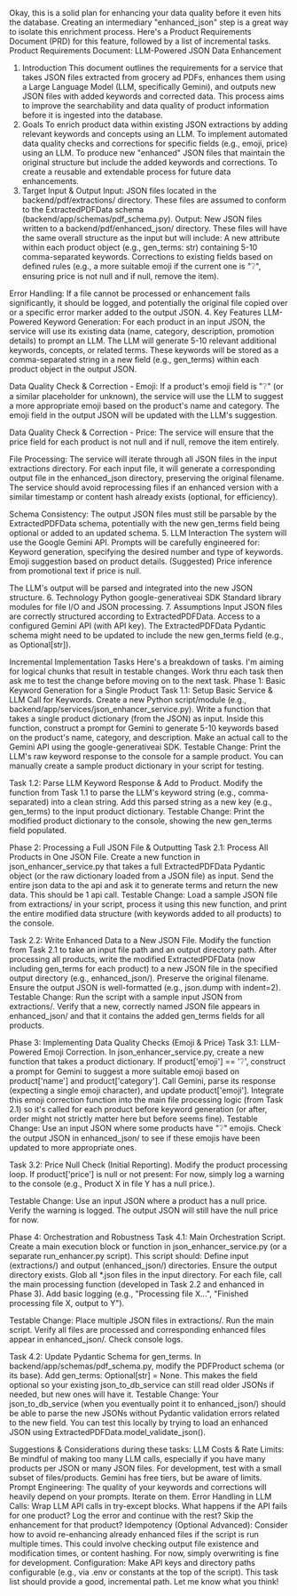 Okay, this is a solid plan for enhancing your data quality before it even hits the database. Creating an intermediary "enhanced_json" step is a great way to isolate this enrichment process.
Here's a Product Requirements Document (PRD) for this feature, followed by a list of incremental tasks.
Product Requirements Document: LLM-Powered JSON Data Enhancement

1. Introduction
   This document outlines the requirements for a service that takes JSON files extracted from grocery ad PDFs, enhances them using a Large Language Model (LLM, specifically Gemini), and outputs new JSON files with added keywords and corrected data. This process aims to improve the searchability and data quality of product information before it is ingested into the database.
2. Goals
   To enrich product data within existing JSON extractions by adding relevant keywords and concepts using an LLM.
   To implement automated data quality checks and corrections for specific fields (e.g., emoji, price) using an LLM.
   To produce new "enhanced" JSON files that maintain the original structure but include the added keywords and corrections.
   To create a reusable and extendable process for future data enhancements.
3. Target Input & Output
   Input: JSON files located in the backend/pdf/extractions/ directory. These files are assumed to conform to the ExtractedPDFData schema (backend/app/schemas/pdf_schema.py).
   Output: New JSON files written to a backend/pdf/enhanced_json/ directory. These files will have the same overall structure as the input but will include:
   A new attribute within each product object (e.g., gen_terms: str) containing 5-10 comma-separated keywords.
   Corrections to existing fields based on defined rules (e.g., a more suitable emoji if the current one is "❔", ensuring price is not null and if null, remove the item).

Error Handling: If a file cannot be processed or enhancement fails significantly, it should be logged, and potentially the original file copied over or a specific error marker added to the output JSON. 4. Key Features
LLM-Powered Keyword Generation:
For each product in an input JSON, the service will use its existing data (name, category, description, promotion details) to prompt an LLM.
The LLM will generate 5-10 relevant additional keywords, concepts, or related terms.
These keywords will be stored as a comma-separated string in a new field (e.g., gen_terms) within each product object in the output JSON.

Data Quality Check & Correction - Emoji:
If a product's emoji field is "❔" (or a similar placeholder for unknown), the service will use the LLM to suggest a more appropriate emoji based on the product's name and category.
The emoji field in the output JSON will be updated with the LLM's suggestion.

Data Quality Check & Correction - Price:
The service will ensure that the price field for each product is not null and if null, remove the item entirely.

File Processing:
The service will iterate through all JSON files in the input extractions directory.
For each input file, it will generate a corresponding output file in the enhanced_json directory, preserving the original filename.
The service should avoid reprocessing files if an enhanced version with a similar timestamp or content hash already exists (optional, for efficiency).

Schema Consistency: The output JSON files must still be parsable by the ExtractedPDFData schema, potentially with the new gen_terms field being optional or added to an updated schema. 5. LLM Interaction
The system will use the Google Gemini API.
Prompts will be carefully engineered for:
Keyword generation, specifying the desired number and type of keywords.
Emoji suggestion based on product details.
(Suggested) Price inference from promotional text if price is null.

The LLM's output will be parsed and integrated into the new JSON structure. 6. Technology
Python
google-generativeai SDK
Standard library modules for file I/O and JSON processing. 7. Assumptions
Input JSON files are correctly structured according to ExtractedPDFData.
Access to a configured Gemini API (with API key).
The ExtractedPDFData Pydantic schema might need to be updated to include the new gen_terms field (e.g., as Optional[str]).

Incremental Implementation Tasks
Here's a breakdown of tasks. I'm aiming for logical chunks that result in testable changes. Work thru each task then ask me to test the change before moving on to the next task.
Phase 1: Basic Keyword Generation for a Single Product
Task 1.1: Setup Basic Service & LLM Call for Keywords.
Create a new Python script/module (e.g., backend/app/services/json_enhancer_service.py).
Write a function that takes a single product dictionary (from the JSON) as input.
Inside this function, construct a prompt for Gemini to generate 5-10 keywords based on the product's name, category, and description.
Make an actual call to the Gemini API using the google-generativeai SDK.
Testable Change: Print the LLM's raw keyword response to the console for a sample product. You can manually create a sample product dictionary in your script for testing.

Task 1.2: Parse LLM Keyword Response & Add to Product.
Modify the function from Task 1.1 to parse the LLM's keyword string (e.g., comma-separated) into a clean string.
Add this parsed string as a new key (e.g., gen_terms) to the input product dictionary.
Testable Change: Print the modified product dictionary to the console, showing the new gen_terms field populated.

Phase 2: Processing a Full JSON File & Outputting
Task 2.1: Process All Products in One JSON File.
Create a new function in json_enhancer_service.py that takes a full ExtractedPDFData Pydantic object (or the raw dictionary loaded from a JSON file) as input.
Send the entire json data to the api and ask it to generate terms and return the new data. This should be 1 api call.
Testable Change: Load a sample JSON file from extractions/ in your script, process it using this new function, and print the entire modified data structure (with keywords added to all products) to the console.

Task 2.2: Write Enhanced Data to a New JSON File.
Modify the function from Task 2.1 to take an input file path and an output directory path.
After processing all products, write the modified ExtractedPDFData (now including gen_terms for each product) to a new JSON file in the specified output directory (e.g., enhanced_json/). Preserve the original filename.
Ensure the output JSON is well-formatted (e.g., json.dump with indent=2).
Testable Change: Run the script with a sample input JSON from extractions/. Verify that a new, correctly named JSON file appears in enhanced_json/ and that it contains the added gen_terms fields for all products.

Phase 3: Implementing Data Quality Checks (Emoji & Price)
Task 3.1: LLM-Powered Emoji Correction.
In json_enhancer_service.py, create a new function that takes a product dictionary.
If product['emoji'] == '❔', construct a prompt for Gemini to suggest a more suitable emoji based on product['name'] and product['category'].
Call Gemini, parse its response (expecting a single emoji character), and update product['emoji'].
Integrate this emoji correction function into the main file processing logic (from Task 2.1) so it's called for each product before keyword generation (or after, order might not strictly matter here but before seems fine).
Testable Change: Use an input JSON where some products have "❔" emojis. Check the output JSON in enhanced_json/ to see if these emojis have been updated to more appropriate ones.

Task 3.2: Price Null Check (Initial Reporting).
Modify the product processing loop. If product['price'] is null or not present:
For now, simply log a warning to the console (e.g., Product X in file Y has a null price.).

Testable Change: Use an input JSON where a product has a null price. Verify the warning is logged. The output JSON will still have the null price for now.

Phase 4: Orchestration and Robustness
Task 4.1: Main Orchestration Script.
Create a main execution block or function in json_enhancer_service.py (or a separate run_enhancer.py script).
This script should:
Define input (extractions/) and output (enhanced_json/) directories.
Ensure the output directory exists.
Glob all \*.json files in the input directory.
For each file, call the main processing function (developed in Task 2.2 and enhanced in Phase 3).
Add basic logging (e.g., "Processing file X...", "Finished processing file X, output to Y").

Testable Change: Place multiple JSON files in extractions/. Run the main script. Verify all files are processed and corresponding enhanced files appear in enhanced_json/. Check console logs.

Task 4.2: Update Pydantic Schema for gen_terms.
In backend/app/schemas/pdf_schema.py, modify the PDFProduct schema (or its base).
Add gen_terms: Optional[str] = None. This makes the field optional so your existing json_to_db_service can still read older JSONs if needed, but new ones will have it.
Testable Change: Your json_to_db_service (when you eventually point it to enhanced_json/) should be able to parse the new JSONs without Pydantic validation errors related to the new field. You can test this locally by trying to load an enhanced JSON using ExtractedPDFData.model_validate_json().

Suggestions & Considerations during these tasks:
LLM Costs & Rate Limits: Be mindful of making too many LLM calls, especially if you have many products per JSON or many JSON files. For development, test with a small subset of files/products. Gemini has free tiers, but be aware of limits.
Prompt Engineering: The quality of your keywords and corrections will heavily depend on your prompts. Iterate on them.
Error Handling in LLM Calls: Wrap LLM API calls in try-except blocks. What happens if the API fails for one product? Log the error and continue with the rest? Skip the enhancement for that product?
Idempotency (Optional Advanced): Consider how to avoid re-enhancing already enhanced files if the script is run multiple times. This could involve checking output file existence and modification times, or content hashing. For now, simply overwriting is fine for development.
Configuration: Make API keys and directory paths configurable (e.g., via .env or constants at the top of the script).
This task list should provide a good, incremental path. Let me know what you think!
